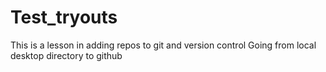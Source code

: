 # Test_tryouts
This is a lesson in adding repos to git and version control
Going from local desktop directory to github

